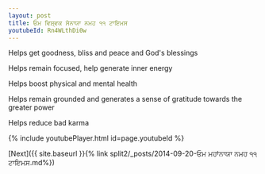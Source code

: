 ```yaml
---
layout: post
title: ਓਮ ਵਿਸ਼੍ਵਕ ਸੇਨਾਯਾ ਨਮਹ ੧੧ ਟਾਇਮਸ
youtubeId: Rn4WLthDi0w
---
```

 
 
Helps get goodness, bliss and peace and God's blessings
 
Helps remain focused, help generate inner energy 
 
Helps boost physical and mental health 
 
Helps remain grounded and generates a sense of gratitude towards the greater power 
 
Helps reduce bad karma
 
 
 
 


{% include youtubePlayer.html id=page.youtubeId %}
 
[Next]({{ site.baseurl }}{% link  split2/_posts/2014-09-20-ਓਮ ਮਹਾਂਨਾਯਾ ਨਮਹ ੧੧ ਟਾਇਮਸ.md%})
 

